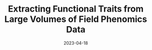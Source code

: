 ---
title: "Extracting Functional Traits from Large Volumes of Field Phenomics Data"
collection: talks
type: "Poster"
permalink: /talks/2023-DOE
# link: 'https://docs.google.com/presentation/d/1JFikSP8e9XCOeCNJ0r6vEw95lwkEFlpVpDx7Acm6JeE/edit?usp=sharing'
venue: "2023 U.S. Department of Energy Biological and Environmental Research (BER) Biological Systems Science Division Principal Investigator (PI) Annual Meeting"
date: 2023-04-18
location: "Washington, DC"
---
